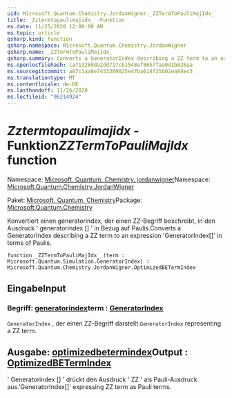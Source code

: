 ```yaml
---
uid: Microsoft.Quantum.Chemistry.JordanWigner._ZZTermToPauliMajIdx_
title: _Zztermtopaulimajidx_ -Funktion
ms.date: 11/25/2020 12:00:00 AM
ms.topic: article
qsharp.kind: function
qsharp.namespace: Microsoft.Quantum.Chemistry.JordanWigner
qsharp.name: _ZZTermToPauliMajIdx_
qsharp.summary: Converts a GeneratorIndex describing a ZZ term to an expression 'GeneratorIndex[]' in terms of Paulis.
ms.openlocfilehash: ca713260da2dd717cb1548ef86b7faa0d1b826aa
ms.sourcegitcommit: a87c1aa8e7453360025e47ba614f25b02ea84ec3
ms.translationtype: MT
ms.contentlocale: de-DE
ms.lasthandoff: 11/26/2020
ms.locfileid: "96214924"
---
```

# <a name="_zztermtopaulimajidx_-function"></a><span data-ttu-id="98507-102">_Zztermtopaulimajidx_ -Funktion</span><span class="sxs-lookup"><span data-stu-id="98507-102">_ZZTermToPauliMajIdx_ function</span></span>

<span data-ttu-id="98507-103">Namespace: [Microsoft. Quantum. Chemistry. jordanwigner](xref:Microsoft.Quantum.Chemistry.JordanWigner)</span><span class="sxs-lookup"><span data-stu-id="98507-103">Namespace: [Microsoft.Quantum.Chemistry.JordanWigner](xref:Microsoft.Quantum.Chemistry.JordanWigner)</span></span>

<span data-ttu-id="98507-104">Paket: [Microsoft. Quantum. Chemistry](https://nuget.org/packages/Microsoft.Quantum.Chemistry)</span><span class="sxs-lookup"><span data-stu-id="98507-104">Package: [Microsoft.Quantum.Chemistry](https://nuget.org/packages/Microsoft.Quantum.Chemistry)</span></span>


<span data-ttu-id="98507-105">Konvertiert einen generatorindex, der einen ZZ-Begriff beschreibt, in den Ausdruck ' generatorindex [] ' in Bezug auf Paulis.</span><span class="sxs-lookup"><span data-stu-id="98507-105">Converts a GeneratorIndex describing a ZZ term to an expression 'GeneratorIndex[]' in terms of Paulis.</span></span>

```qsharp
function _ZZTermToPauliMajIdx_ (term : Microsoft.Quantum.Simulation.GeneratorIndex) : Microsoft.Quantum.Chemistry.JordanWigner.OptimizedBETermIndex
```


## <a name="input"></a><span data-ttu-id="98507-106">Eingabe</span><span class="sxs-lookup"><span data-stu-id="98507-106">Input</span></span>

### <a name="term--generatorindex"></a><span data-ttu-id="98507-107">Begriff: [generatorindex](xref:Microsoft.Quantum.Simulation.GeneratorIndex)</span><span class="sxs-lookup"><span data-stu-id="98507-107">term : [GeneratorIndex](xref:Microsoft.Quantum.Simulation.GeneratorIndex)</span></span>

<span data-ttu-id="98507-108">`GeneratorIndex` , der einen ZZ-Begriff darstellt.</span><span class="sxs-lookup"><span data-stu-id="98507-108">`GeneratorIndex` representing a ZZ term.</span></span>



## <a name="output--optimizedbetermindex"></a><span data-ttu-id="98507-109">Ausgabe: [optimizedbetermindex](xref:Microsoft.Quantum.Chemistry.JordanWigner.OptimizedBETermIndex)</span><span class="sxs-lookup"><span data-stu-id="98507-109">Output : [OptimizedBETermIndex](xref:Microsoft.Quantum.Chemistry.JordanWigner.OptimizedBETermIndex)</span></span>

<span data-ttu-id="98507-110">' Generatorindex [] ' drückt den Ausdruck ' ZZ ' als Pauli-Ausdruck aus.</span><span class="sxs-lookup"><span data-stu-id="98507-110">'GeneratorIndex[]' expressing ZZ term as Pauli terms.</span></span>